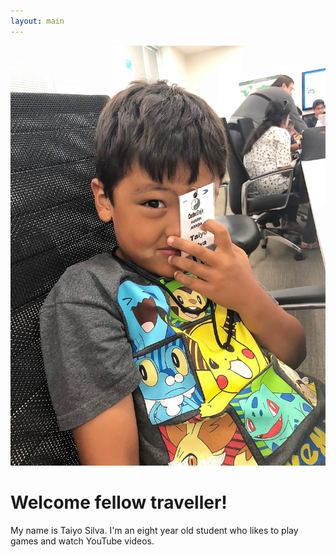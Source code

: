```yaml
---
layout: main
---
```


![taiyo-profile](images/taiyo.jpg)

# Welcome fellow traveller!
My name is Taiyo Silva. I'm an eight year old student who likes to play games and watch YouTube videos.
